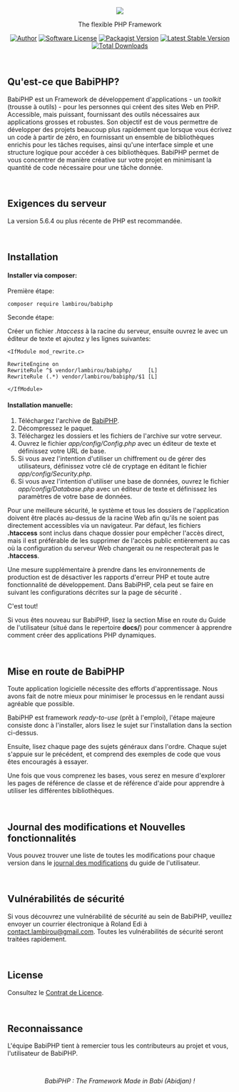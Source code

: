 <p align="center"><img src="https://laravel.com/assets/img/components/logo-laravel.svg"></p>

<p align="center">The flexible PHP Framework</p>

<p align="center">
<a href="https://twitter.com/lambirou225"><img src="https://img.shields.io/badge/author-@lambirou225-blue.svg?style=flat-square" alt="Author"></a>
<a href="https://github.com/lambirou/babiphp/blob/master/docs/license.rst"><img src="https://img.shields.io/badge/license-MIT-brightgreen.svg?style=flat-square" alt="Software License"></a>
<a href="https://packagist.org/packages/lambirou/babiphp"><img src="https://img.shields.io/packagist/v/lambirou/babiphp.svg?style=flat-square" alt="Packagist Version"></a>
<a href="https://lambirou.github.io/babiphp"><img src="https://poser.pugx.org/lambirou/babiphp/v/stable.svg?style=flat-square" alt="Latest Stable Version"></a>
<a href="https://packagist.org/packages/lambirou/babiphp"><img src="https://img.shields.io/packagist/dt/lambirou/babiphp.svg?style=flat-square" alt="Total Downloads"></a>
</p>

<br>

## Qu'est-ce que BabiPHP?

BabiPHP est un Framework de développement d'applications - un <i>toolkit</i> (trousse à outils) - pour les personnes qui créent des sites Web en PHP. Accessible, mais puissant, fournissant des outils nécessaires aux applications grosses et robustes. Son objectif est de vous permettre de développer des projets beaucoup plus rapidement que lorsque vous écrivez un code à partir de zéro, en fournissant un ensemble de bibliothèques enrichis pour les tâches requises, ainsi qu'une interface simple et une structure logique pour accéder à ces bibliothèques. BabiPHP permet de vous concentrer de manière créative sur votre projet en minimisant la quantité de code nécessaire pour une tâche donnée.

<br>

## Exigences du serveur

La version 5.6.4 ou plus récente de PHP est recommandée.

<br>

## Installation

#### Installer via composer:
Première étape:

```
composer require lambirou/babiphp
```
Seconde étape:

Créer un fichier <i>.htaccess</i> à la racine du serveur, ensuite ouvrez le avec un éditeur de texte et ajoutez y les lignes suivantes:

```
<IfModule mod_rewrite.c>

RewriteEngine on
RewriteRule ^$ vendor/lambirou/babiphp/     [L]
RewriteRule (.*) vendor/lambirou/babiphp/$1 [L]

</IfModule>
```

#### Installation manuelle:

<ol>
<li>Téléchargez l'archive de <a href="https://github.com/lambirou/babiphp/archive/master.zip">BabiPHP</a>.</li>
<li>Décompressez le paquet.</li>
<li>Téléchargez les dossiers et les fichiers de l'archive sur votre serveur.</li>
<li>Ouvrez le fichier <i>app/config/Config.php</i> avec un éditeur de texte et définissez votre URL de base.</li>
<li>Si vous avez l'intention d'utiliser un chiffrement ou de gérer des utilisateurs, définissez votre clé de cryptage en éditant le fichier <i>app/config/Security.php</i>.</li>
<li>Si vous avez l'intention d'utiliser une base de données, ouvrez le fichier <i>app/config/Database.php</i> avec un éditeur de texte et définissez les paramètres de votre base de données.</li>
</ol>

Pour une meilleure sécurité, le système et tous les dossiers de l'application doivent être placés au-dessus de la racine Web afin qu'ils ne soient pas directement accessibles via un navigateur. Par défaut, les fichiers <b>.htaccess</b> sont inclus dans chaque dossier pour empêcher l'accès direct, mais il est préférable de les supprimer de l'accès public entièrement au cas où la configuration du serveur Web changerait ou ne respecterait pas le <b>.htaccess</b>.

Une mesure supplémentaire à prendre dans les environnements de production est de désactiver les rapports d'erreur PHP et toute autre fonctionnalité de développement. Dans BabiPHP, cela peut se faire en suivant les configurations décrites sur la page de sécurité .

C'est tout!

Si vous êtes nouveau sur BabiPHP, lisez la section Mise en route du Guide de l'utilisateur (situé dans le repertoire <b>docs/</b>) pour commencer à apprendre comment créer des applications PHP dynamiques.

<br>

## Mise en route de BabiPHP

Toute application logicielle nécessite des efforts d'apprentissage. Nous avons fait de notre mieux pour minimiser le processus en le rendant aussi agréable que possible.

BabiPHP est framework <i>ready-to-use</i> (prêt à l'emploi), l'étape majeure consiste donc à l'installer, alors lisez le sujet sur l'installation dans la section ci-dessus.

Ensuite, lisez chaque page des sujets généraux dans l'ordre. Chaque sujet s'appuie sur le précédent, et comprend des exemples de code que vous êtes encouragés à essayer.

Une fois que vous comprenez les bases, vous serez en mesure d'explorer les pages de référence de classe et de référence d'aide pour apprendre à utiliser les différentes bibliothèques.

<br>

## Journal des modifications et Nouvelles fonctionnalités

Vous pouvez trouver une liste de toutes les modifications pour chaque version dans le <a href="https://github.com/lambirou/babiphp/blob/master/docs/changelog.rst">journal des modifications</a> du guide de l'utilisateur.

<br>

## Vulnérabilités de sécurité

Si vous découvrez une vulnérabilité de sécurité au sein de BabiPHP, veuillez envoyer un courrier électronique à Roland Edi à contact.lambirou@gmail.com. Toutes les vulnérabilités de sécurité seront traitées rapidement.

<br>

## License

Consultez le [Contrat de Licence](https://github.com/lambirou/babiphp/blob/master/docs/license.rst).

<br>

## Reconnaissance

L'équipe BabiPHP tient à remercier tous les contributeurs au projet et vous, l'utilisateur de BabiPHP.

<br>

<p align="center">
<i>BabiPHP : The Framework Made in Babi (Abidjan) !</i>
</p>
